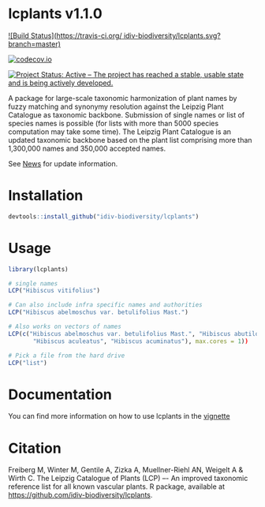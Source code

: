 # lcplants v1.1.0
[![Build Status](https://travis-ci.org/ idiv-biodiversity/lcplants.svg?branch=master)]()

[![codecov.io](https://codecov.io/github/idiv-biodiversity/lcplants/graphs/badge.svg?branch=master)](https://codecov.io/github/idiv-biodiversity/lcplants)

[![Project Status: Active – The project has reached a stable, usable state and is being actively developed.](https://www.repostatus.org/badges/latest/active.svg)](https://www.repostatus.org/#active)

A package for large-scale taxonomic harmonization of plant names by fuzzy matching and synonymy resolution against the Leipzig Plant Catalogue as taxonomic backbone. Submission of single names or list of species names is possible (for lists with more than 5000 species computation may take some time). The Leipzig Plant Catalogue is an updated taxonomic backbone based on the plant list comprising more than 1,300,000 names and 350,000 accepted names.


See [News](https://github.com/idiv-biodiversity/lcplants/NEWS.md) for update information.

# Installation
```r
devtools::install_github("idiv-biodiversity/lcplants")
```

# Usage
```r
library(lcplants)

# single names
LCP("Hibiscus vitifolius")

# Can also include infra specific names and authorities
LCP("Hibiscus abelmoschus var. betulifolius Mast.")

# Also works on vectors of names
LCP(c("Hibiscus abelmoschus var. betulifolius Mast.", "Hibiscus abutiloides Willd.", 
       "Hibiscus aculeatus", "Hibiscus acuminatus"), max.cores = 1))

# Pick a file from the hard drive
LCP("list")
```

# Documentation
You can find more information on how to use lcplants in the [vignette]()

# Citation
Freiberg M, Winter M, Gentile A, Zizka A, Muellner-Riehl AN, Weigelt A & Wirth C. The Leipzig Catalogue of Plants (LCP) –- An improved taxonomic reference list for all known vascular plants. R package, available at https://github.com/idiv-biodiversity/lcplants.


